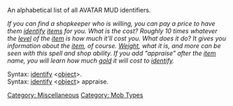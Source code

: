 An alphabetical list of all AVATAR MUD identifiers.

*If you can find a shopkeeper who is willing, you can pay a price to
have them [identify](Identify_(spell) "wikilink")
[items](:Category:_Objects "wikilink") for you. What is the cost?
Roughly 10 times whatever the [level](Object_Level "wikilink") of the
[item](:Category:_Objects "wikilink") is how much it'll cost you. What
does it do? It gives you information about the
[item](:Category:_Objects "wikilink"), of course.
[Weight](Object_Weight "wikilink"), what it is, and more can be seen
with this spell and shop ability. If you add "appraise" after the
[item](:Category:_Objects "wikilink") name, you will learn how much
[gold](Gold_In_Hand "wikilink") it will cost to
[identify](Identify_(spell) "wikilink").*

Syntax: [identify](Identify_(command) "wikilink")
\<[object](:Category:_Objects "wikilink")\>.  
Syntax: [identify](Identify_(command) "wikilink")
\<[object](:Category:_Objects "wikilink")\> appraise.  

[Category: Miscellaneous](Category:_Miscellaneous "wikilink") [Category:
Mob Types](Category:_Mob_Types "wikilink")
